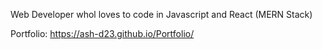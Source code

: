 Web Developer whol loves to code in Javascript and React (MERN Stack)

Portfolio: https://ash-d23.github.io/Portfolio/
